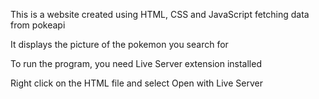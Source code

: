 This is a website created using HTML, CSS and JavaScript fetching data from pokeapi

It displays the picture of the pokemon you search for

To run the program, you need Live Server extension installed 

Right click on the HTML file and select Open with Live Server
